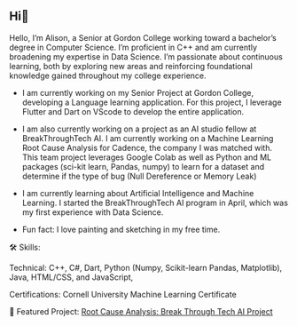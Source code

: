 ## Hi👋

Hello, I’m Alison, a Senior at Gordon College working toward a bachelor’s degree in Computer Science. I’m proficient in C++ and am currently broadening my expertise in Data Science. I’m passionate about continuous learning, both by exploring new areas and reinforcing foundational knowledge gained throughout my college experience.

- I am currently working on my Senior Project at Gordon College, developing a Language learning application. For this project, I leverage Flutter and Dart on VScode to develop the entire application.
- I am also currently working on a project as an AI studio fellow at BreakThroughTech AI. I am currently working on a Machine Learning Root Cause Analysis for Cadence, the company I was matched with. This team project leverages Google Colab as well as Python and ML packages (sci-kit learn, Pandas, numpy) to learn for a dataset and determine if the type of bug (Null Dereference or Memory Leak)

- I am currently learning about Artificial Intelligence and Machine Learning. I started the BreakThroughTech AI program in April, which was my first experience with Data Science.
 
- Fun fact: I love painting and sketching in my free time.

🛠 Skills:

Technical: C++, C#, Dart, Python (Numpy, Scikit-learn Pandas, Matplotlib), Java, HTML/CSS, and JavaScript,

Certifications: Cornell University Machine Learning Certificate

🎯 Featured Project: [Root Cause Analysis: Break Through Tech AI Project](https://github.com/kkmanvi123/root-cause-analysis)
